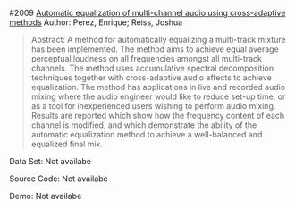 #2009 [Automatic equalization of multi-channel audio using cross-adaptive methods](http://www.aes.org/e-lib/browse.cfm?elib=15026)
Author: Perez, Enrique; Reiss, Joshua
>Abstract: A method for automatically equalizing a multi-track mixture has been implemented. The method aims to achieve equal average perceptual loudness on all frequencies amongst all multi-track channels. The method uses accumulative spectral decomposition techniques together with cross-adaptive audio effects to achieve equalization. The method has applications in live and recorded audio mixing where the audio engineer would like to reduce set-up time, or as a tool for inexperienced users wishing to perform audio mixing. Results are reported which show how the frequency content of each channel is modified, and which demonstrate the ability of the automatic equalization method to achieve a well-balanced and equalized final mix.

Data Set: Not availabe

Source Code: Not availabe

Demo: Not availabe

